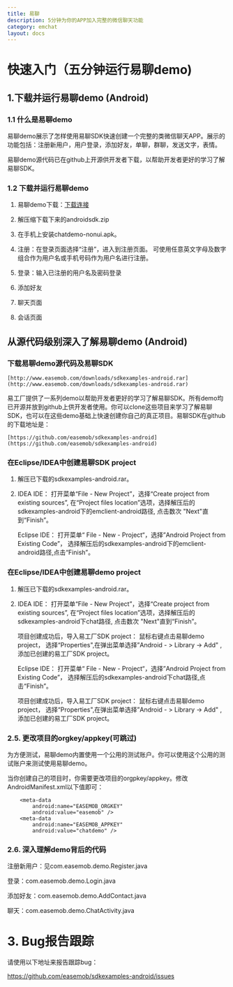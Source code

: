 ```yaml
---
title: 易聊
description: 5分钟为你的APP加入完整的微信聊天功能
category: emchat
layout: docs
---
```


# 快速入门（五分钟运行易聊demo) 


## 1.下载并运行易聊demo (Android) 

###  1.1 什么是易聊demo

易聊demo展示了怎样使用易聊SDK快速创建一个完整的类微信聊天APP。展示的功能包括：注册新用户，用户登录，添加好友，单聊，群聊，发送文字，表情。

易聊demo源代码已在github上开源供开发者下载，以帮助开发者更好的学习了解易聊SDK。

### 1.2 下载并运行易聊demo 

    

1. 易聊demo下载：[下载连接](#{site.base_url}/docs/downloads/downloads.html)
    
2. 解压缩下载下来的androidsdk.zip


3. 在手机上安装chatdemo-nonui.apk。
   


1.  注册：在登录页面选择“注册”，进入到注册页面。 可使用任意英文字母及数字组合作为用户名或手机号码作为用户名进行注册。

    

1. 登录：输入已注册的用户名及密码登录

    

1. 添加好友

    

1. 聊天页面

    

1. 会话页面


## 从源代码级别深入了解易聊demo (Android)

 
### 下载易聊demo源代码及易聊SDK 

    [http://www.easemob.com/downloads/sdkexamples-android.rar](http://www.easemob.com/downloads/sdkexamples-android.rar)

 

易工厂提供了一系列demo以帮助开发者更好的学习了解易聊SDK。所有demo均已开源并放到github上供开发者使用。你可以clone这些项目来学习了解易聊SDK，也可以在这些demo基础上快速创建你自己的真正项目。易聊SDK在github的下载地址是：

    [https://github.com/easemob/sdkexamples-android](https://github.com/easemob/sdkexamples-android)

### 在Eclipse/IDEA中创建易聊SDK project 



1. 解压已下载的sdkexamples-android.rar。



1. IDEA IDE： 打开菜单“File - New Project”，选择“Create project from existing sources”, 在“Project files location”选项，选择解压后的sdkexamples-android下的emclient-android路径, 点击数次 "Next"直到“Finish”。


 	Eclipse IDE： 打开菜单“ File - New - Project“，选择”Android Project from Existing Code”， 选择解压后的sdkexamples-android下的emclient-android路径,点击“Finish”。

### 在Eclipse/IDEA中创建易聊demo project 



1. 解压已下载的sdkexamples-android.rar。



1. IDEA IDE： 打开菜单“File - New Project”，选择“Create project from existing sources”, 在“Project files location”选项，选择解压后的sdkexamples-android下chat路径, 点击数次 "Next"直到“Finish”。

	项目创建成功后，导入易工厂SDK project： 鼠标右键点击易聊demo project， 选择“Properties",在弹出菜单选择”Android - > Library -> Add" ,添加已创建的易工厂SDK project。

	Eclipse IDE： 打开菜单“ File - New - Project“，选择”Android Project from Existing Code”， 选择解压后的sdkexamples-android下chat路径,点击“Finish”。

	项目创建成功后，导入易工厂SDK project： 鼠标右键点击易聊demo project， 选择“Properties",在弹出菜单选择”Android - > Library -> Add" ,添加已创建的易工厂SDK project。


### 2.5. 更改项目的orgkey/appkey(可跳过) ###

为方便测试，易聊demo内置使用一个公用的测试账户。你可以使用这个公用的测试账户来测试使用易聊demo。

当你创建自己的项目时，你需要更改项目的orgpkey/appkey。修改AndroidManifest.xml以下值即可：

        <meta-data
            android:name="EASEMOB_ORGKEY"
            android:value="easemob" />
        <meta-data
            android:name="EASEMOB_APPKEY"
            android:value="chatdemo" />

### 2.6. 深入理解demo背后的代码 ###

注册新用户：见com.easemob.demo.Register.java

 

登录：com.easemob.demo.Login.java

 

添加好友：com.easemob.demo.AddContact.java

 

聊天：com.easemob.demo.ChatActivity.java

 
# 3. Bug报告跟踪 #

请使用以下地址来报告跟踪bug：

https://github.com/easemob/sdkexamples-android/issues


